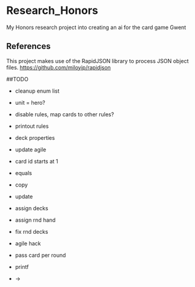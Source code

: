 # Research_Honors

My Honors research project into creating an ai for the card game Gwent

## References
This project makes use of the RapidJSON library to process JSON object files. https://github.com/miloyip/rapidjson

##TODO
- cleanup enum list
- unit = hero?
- disable rules, map cards to other rules?
- printout rules
- deck properties
- update agile
- card id starts at 1


- equals
- copy
- update
- assign decks
- assign rnd hand
- fix rnd decks
- agile hack
- pass card per round

- printf
- ->
